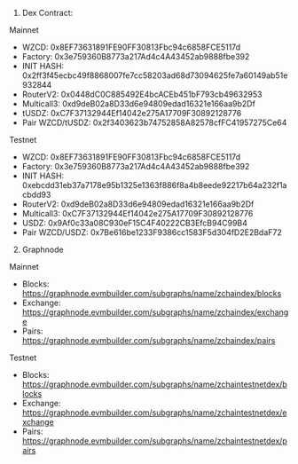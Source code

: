 1. Dex Contract:

Mainnet
- WZCD: 0x8EF73631891FE90FF30813Fbc94c6858FCE5117d
- Factory: 0x3e759360B8773a217Ad4c4A43452ab9888fbe392
- INIT HASH: 0x2ff3f45ecbc49f8868007fe7cc58203ad68d73094625fe7a60149ab51e932844
- RouterV2: 0x0448dC0C885492E4bcACEb451bF793cb49632953
- Multicall3: 0xd9deB02a8D33d6e94809edad16321e166aa9b2Df
- tUSDZ: 0xC7F37132944Ef14042e275A17709F30892128776
- Pair WZCD/tUSDZ: 0x2f3403623b74752858A82578cfFC41957275Ce64

Testnet
- WZCD: 0x8EF73631891FE90FF30813Fbc94c6858FCE5117d
- Factory: 0x3e759360B8773a217Ad4c4A43452ab9888fbe392
- INIT HASH: 0xebcdd31eb37a7178e95b1325e1363f886f8a4b8eede92217b64a232f1acbdd93
- RouterV2: 0xd9deB02a8D33d6e94809edad16321e166aa9b2Df
- Multicall3: 0xC7F37132944Ef14042e275A17709F30892128776
- USDZ: 0x9Af0c33a08C930eF15C4F40222CB3EfcB94C99B4
- Pair WZCD/USDZ: 0x7Be616be1233F9386cc1583F5d304fD2E2BdaF72


2. Graphnode 

Mainnet

- Blocks: https://graphnode.evmbuilder.com/subgraphs/name/zchaindex/blocks
- Exchange: https://graphnode.evmbuilder.com/subgraphs/name/zchaindex/exchange
- Pairs: https://graphnode.evmbuilder.com/subgraphs/name/zchaindex/pairs

Testnet

- Blocks: https://graphnode.evmbuilder.com/subgraphs/name/zchaintestnetdex/blocks
- Exchange: https://graphnode.evmbuilder.com/subgraphs/name/zchaintestnetdex/exchange
- Pairs: https://graphnode.evmbuilder.com/subgraphs/name/zchaintestnetdex/pairs


